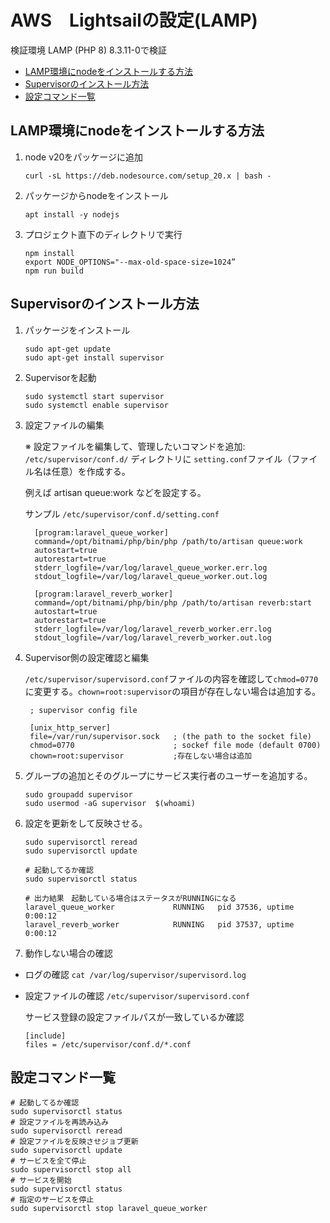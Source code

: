 
# AWS　Lightsailの設定(LAMP)

検証環境 LAMP (PHP 8) 8.3.11-0で検証

- [LAMP環境にnodeをインストールする方法](#LAMP環境にnodeをインストールする方法)
- [Supervisorのインストール方法](#Supervisorのインストール方法)
- [設定コマンド一覧](#設定コマンド一覧)

## LAMP環境にnodeをインストールする方法

1. node v20をパッケージに追加

    ```
    curl -sL https://deb.nodesource.com/setup_20.x | bash -
    ```

2. パッケージからnodeをインストール
    ```
    apt install -y nodejs  
    ```

3. プロジェクト直下のディレクトリで実行
    ```
    npm install
    export NODE_OPTIONS="--max-old-space-size=1024”
    npm run build
    ```

## Supervisorのインストール方法 
1. パッケージをインストール

    ```
    sudo apt-get update
    sudo apt-get install supervisor
    ```

2. Supervisorを起動
    ```
    sudo systemctl start supervisor
    sudo systemctl enable supervisor
    ```

3. 設定ファイルの編集

    ※ 設定ファイルを編集して、管理したいコマンドを追加: `/etc/supervisor/conf.d/` ディレクトリに `setting.conf`ファイル（ファイル名は任意）を作成する。

    例えば artisan queue:work などを設定する。

    サンプル `/etc/supervisor/conf.d/setting.conf`
    ```
      [program:laravel_queue_worker]
      command=/opt/bitnami/php/bin/php /path/to/artisan queue:work
      autostart=true
      autorestart=true
      stderr_logfile=/var/log/laravel_queue_worker.err.log
      stdout_logfile=/var/log/laravel_queue_worker.out.log

      [program:laravel_reverb_worker]
      command=/opt/bitnami/php/bin/php /path/to/artisan reverb:start
      autostart=true
      autorestart=true
      stderr_logfile=/var/log/laravel_reverb_worker.err.log
      stdout_logfile=/var/log/laravel_reverb_worker.out.log
    ```

4. Supervisor側の設定確認と編集 

    `/etc/supervisor/supervisord.conf`ファイルの内容を確認して`chmod=0770` に変更する。`chown=root:supervisor`の項目が存在しない場合は追加する。

        ; supervisor config file

        [unix_http_server]
        file=/var/run/supervisor.sock   ; (the path to the socket file)
        chmod=0770                      ; sockef file mode (default 0700)
        chown=root:supervisor           ;存在しない場合は追加

5. グループの追加とそのグループにサービス実行者のユーザーを追加する。
    ```
    sudo groupadd supervisor
    sudo usermod -aG supervisor  $(whoami)
    ```

6. 設定を更新をして反映させる。
    ```
    sudo supervisorctl reread 
    sudo supervisorctl update

    # 起動してるか確認
    sudo supervisorctl status

    # 出力結果　起動している場合はステータスがRUNNINGになる
    laravel_queue_worker             RUNNING   pid 37536, uptime 0:00:12
    laravel_reverb_worker            RUNNING   pid 37537, uptime 0:00:12
    ```

7. 動作しない場合の確認
  - ログの確認 `cat /var/log/supervisor/supervisord.log`
  - 設定ファイルの確認
    `/etc/supervisor/supervisord.conf`

    サービス登録の設定ファイルパスが一致しているか確認
      ```
      [include]
      files = /etc/supervisor/conf.d/*.conf
      ```

## 設定コマンド一覧
  ```
  # 起動してるか確認
  sudo supervisorctl status
  # 設定ファイルを再読み込み
  sudo supervisorctl reread 
  # 設定ファイルを反映させジョブ更新
  sudo supervisorctl update
  # サービスを全て停止
  sudo supervisorctl stop all
  # サービスを開始
  sudo supervisorctl status
  # 指定のサービスを停止
  sudo supervisorctl stop laravel_queue_worker
  ```

